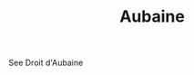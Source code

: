 ---
title: Aubaine
letter: A
permalink: "/definitions/aubaine.html"
body: See Droit d'Aubaine
published_at: '2018-07-07'
source: Black's Law Dictionary
layout: post
---